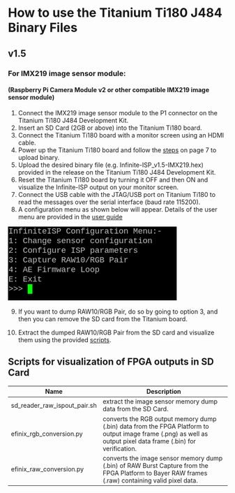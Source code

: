 # How to use the Titanium Ti180 J484 Binary Files

## v1.5
### For IMX219 image sensor module:
#### (Raspberry Pi Camera Module v2 or other compatible IMX219 image sensor module)
1. Connect the IMX219 image sensor module to the P1 connector on the Titanium Ti180 J484 Development Kit.
2. Insert an SD Card (2GB or above) into the Titanium Ti180 board.
3. Connect the Titanium Ti180 board with a monitor screen using an HDMI cable.
4. Power up the Titanium Ti180 board and follow the [steps](https://www.efinixinc.com/docs/efinity-pgm-v3.3.pdf) on page 7 to upload binary.
5. Upload the desired binary file (e.g. Infinite-ISP_v1.5-IMX219.hex) provided in the release on the Titanium Ti180 J484 Development Kit.
6. Reset the Titanium Ti180 board by turning it OFF and then ON and visualize the Infinite-ISP output on your monitor screen.
7. Connect the USB cable with the JTAG/USB port on Titanium Ti180 to read the messages over the serial interface (baud rate 115200).
8. A configuration menu as shown below will appear. Details of the user menu are provided in the [user guide](https://github.com/10x-Engineers/Infinite-ISP_FPGABinaries/blob/main/doc/efinix_ti180/Infinite-ISP%20Configuration%20Menu.md)

<kbd>![ISP Configuration Menu](/doc/efinix_ti180/v1.5/imx219_user_menu.png)</kbd> 

9. If you want to dump RAW10/RGB Pair, do so by going to option 3, and then you can remove the SD card from the Titanium board.

10. Extract the dumped RAW10/RGB Pair from the SD card and visualize them using the provided [scripts](../../scripts/efinix_ti180).

## Scripts for visualization of FPGA outputs in SD Card
| Name | Description |
| -----| ----- |
| sd_reader_raw_ispout_pair.sh | extract the image sensor memory dump data from the SD Card. |
| efinix_rgb_conversion.py | converts the RGB output memory dump (.bin) data from the FPGA Platform to output image frame (.png) as well as output pixel data frame (.bin) for verification. |
| efinix_raw_conversion.py | converts the image sensor memory dump (.bin) of RAW Burst Capture from the FPGA Platform to Bayer RAW frames (.raw) containing valid pixel data. |